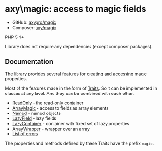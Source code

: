 # axy\magic: access to magic fields

* GitHub: [axypro/magic](https://github.com/axypro/magic)
* Composer: [axy/magic](https://packagist.org/packages/axy/magic)

PHP 5.4+

Library does not require any dependencies (except composer packages).

## Documentation

The library provides several features for creating and accessing magic properties.

Most of the features made in the form of [Traits](http://php.net/traits).
So it can be implemented in classes at any level.
And they can be combined with each other.

* [ReadOnly](doc/ReadOnly.md) - the read-only container
* [ArrayMagic](doc/ArrayMagic.md) - access to fields as array elements
* [Named](doc/Named.md) - named objects
* [LazyField](doc/LazyField.md) - lazy fields
* [LazyContainer](doc/LazyContainer.md) - container with fixed set of lazy properties
* [ArrayWrapper](doc/ArrayWrapper.md) - wrapper over an array
* [List of errors](doc/errors.md) 

The properties and methods defined by these Traits have the prefix `magic`.
